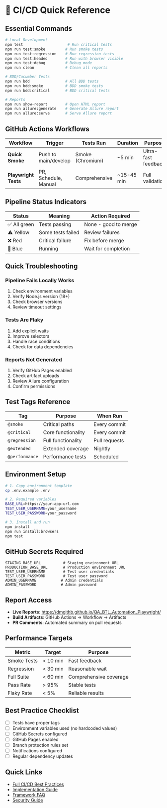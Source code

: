 # 🚀 CI/CD Quick Reference

## Essential Commands

```bash
# Local Development
npm test                    # Run critical tests
npm run test:smoke         # Run smoke tests  
npm run test:regression    # Run regression tests
npm run test:headed        # Run with browser visible
npm run test:debug         # Debug mode
npm run clean              # Clean all reports

# BDD/Cucumber Tests
npm run bdd                # All BDD tests
npm run bdd:smoke          # BDD smoke tests
npm run bdd:critical       # BDD critical tests

# Reports
npm run show-report        # Open HTML report
npm run allure:generate    # Generate Allure report
npm run allure:serve       # Serve Allure report
```

## GitHub Actions Workflows

| Workflow | Trigger | Tests Run | Duration | Purpose |
|----------|---------|-----------|----------|---------|
| **Quick Smoke** | Push to main/develop | Smoke (Chromium) | ~5 min | Ultra-fast feedback |
| **Playwright Tests** | PR, Schedule, Manual | Comprehensive | ~15-45 min | Full validation |

## Pipeline Status Indicators

| Status | Meaning | Action Required |
|--------|---------|----------------|
| ✅ All green | Tests passing | None - good to merge |
| ⚠️ Yellow | Some tests failed | Review failures |
| ❌ Red | Critical failure | Fix before merge |
| 🔄 Blue | Running | Wait for completion |

## Quick Troubleshooting

### Pipeline Fails Locally Works
1. Check environment variables
2. Verify Node.js version (18+)
3. Check browser versions
4. Review timeout settings

### Tests Are Flaky
1. Add explicit waits
2. Improve selectors
3. Handle race conditions
4. Check for data dependencies

### Reports Not Generated
1. Verify GitHub Pages enabled
2. Check artifact uploads
3. Review Allure configuration
4. Confirm permissions

## Test Tags Reference

| Tag | Purpose | When Run |
|-----|---------|----------|
| `@smoke` | Critical paths | Every commit |
| `@critical` | Core functionality | Every commit |
| `@regression` | Full functionality | Pull requests |
| `@extended` | Extended coverage | Nightly |
| `@performance` | Performance tests | Scheduled |

## Environment Setup

```bash
# 1. Copy environment template
cp .env.example .env

# 2. Required variables
BASE_URL=https://your-app-url.com
TEST_USER_USERNAME=your_username
TEST_USER_PASSWORD=your_password

# 3. Install and run
npm install
npm run install:browsers
npm test
```

## GitHub Secrets Required

```
STAGING_BASE_URL          # Staging environment URL
PRODUCTION_BASE_URL       # Production environment URL
TEST_USER_USERNAME        # Test user credentials
TEST_USER_PASSWORD        # Test user password
ADMIN_USERNAME           # Admin credentials
ADMIN_PASSWORD           # Admin password
```

## Report Access

- **Live Reports**: https://dmgithb.github.io/QA_BTL_Automation_Playwright/
- **Build Artifacts**: GitHub Actions → Workflow → Artifacts
- **PR Comments**: Automated summary on pull requests

## Performance Targets

| Metric | Target | Purpose |
|--------|--------|---------|
| Smoke Tests | < 10 min | Fast feedback |
| Regression | < 30 min | Reasonable wait |
| Full Suite | < 60 min | Comprehensive coverage |
| Pass Rate | > 95% | Stable tests |
| Flaky Rate | < 5% | Reliable results |

## Best Practice Checklist

- [ ] Tests have proper tags
- [ ] Environment variables used (no hardcoded values)
- [ ] GitHub Secrets configured
- [ ] GitHub Pages enabled
- [ ] Branch protection rules set
- [ ] Notifications configured
- [ ] Regular dependency updates

## Quick Links

- [Full CI/CD Best Practices](./CICD-BEST-PRACTICES.md)
- [Implementation Guide](./CICD-IMPLEMENTATION-GUIDE.md)
- [Framework FAQ](./FRAMEWORK-FAQ.md)
- [Security Guide](./SECURITY.md)
